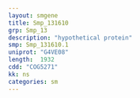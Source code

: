 ```yaml
---
layout: smgene
title: Smp_131610
grp: Smp_13
description: "hypothetical protein"
smp: Smp_131610.1
uniprot: "G4VE08"
length:  1932
cdd: "COG5271"
kk: ns
categories: sm
---
```

